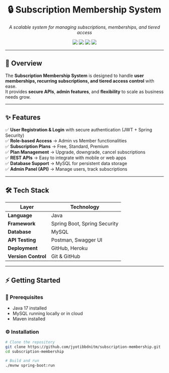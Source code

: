 <h1 align="center">🔒 Subscription Membership System</h1>
<p align="center"><i>A scalable system for managing subscriptions, memberships, and tiered access</i></p>

<p align="center">
  <img src="https://img.shields.io/badge/Java-ED8B00?style=for-the-badge&logo=java&logoColor=white"/>
  <img src="https://img.shields.io/badge/Spring%20Boot-6DB33F?style=for-the-badge&logo=springboot&logoColor=white"/>
  <img src="https://img.shields.io/badge/REST%20API-009688?style=for-the-badge&logo=swagger&logoColor=white"/>
  <img src="https://img.shields.io/badge/MySQL-4479A1?style=for-the-badge&logo=mysql&logoColor=white"/>
</p>

---

## 🚀 Overview  
The **Subscription Membership System** is designed to handle **user memberships, recurring subscriptions, and tiered access control** with ease.  
It provides **secure APIs**, **admin features**, and **flexibility** to scale as business needs grow.  

---

## ✨ Features  
✅ **User Registration & Login** with secure authentication (JWT + Spring Security)  
✅ **Role-based Access** → Admin vs Member functionalities  
✅ **Subscription Plans** → Free, Standard, Premium  
✅ **Plan Management** → Upgrade, downgrade, cancel subscriptions  
✅ **REST APIs** → Easy to integrate with mobile or web apps  
✅ **Database Support** → MySQL for persistent data storage  
✅ **Admin Panel (API)** → Manage users, track subscriptions  

---

## 🛠️ Tech Stack  

| Layer            | Technology |
|------------------|------------|
| **Language**     | Java |
| **Framework**    | Spring Boot, Spring Security |
| **Database**     | MySQL |
| **API Testing**  | Postman, Swagger UI |
| **Deployment**   | GitHub, Heroku |
| **Version Control** | Git & GitHub |


---

## ⚡ Getting Started  

### 🔧 Prerequisites  
- Java 17 installed  
- MySQL running locally or in cloud  
- Maven installed  

### ⚙️ Installation  
```bash
# Clone the repository
git clone https://github.com/jyotibbdnitm/subscription-membership.git
cd subscription-membership

# Build and run
./mvnw spring-boot:run
